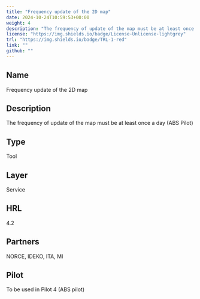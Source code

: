 ```yaml
---
title: "Frequency update of the 2D map"
date: 2024-10-24T10:59:53+00:00
weight: 4
description: "The frequency of update of the map must be at least once a day (ABS Pilot)"
license: "https://img.shields.io/badge/License-Unlicense-lightgrey"
trl: "https://img.shields.io/badge/TRL-1-red"
link: ""
github: ""
---
```


## Name
Frequency update of the 2D map

## Description
The frequency of update of the map must be at least once a day (ABS Pilot)

## Type
Tool

## Layer
Service

## HRL
4.2

## Partners
NORCE, IDEKO, ITA, MI

## Pilot
To be used in Pilot 4 (ABS pilot)
